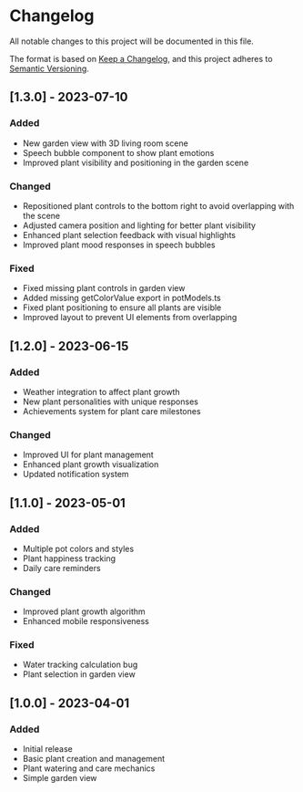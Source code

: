 # Changelog

All notable changes to this project will be documented in this file.

The format is based on [Keep a Changelog](https://keepachangelog.com/en/1.0.0/),
and this project adheres to [Semantic Versioning](https://semver.org/spec/v2.0.0.html).

## [1.3.0] - 2023-07-10

### Added
- New garden view with 3D living room scene
- Speech bubble component to show plant emotions
- Improved plant visibility and positioning in the garden scene

### Changed
- Repositioned plant controls to the bottom right to avoid overlapping with the scene
- Adjusted camera position and lighting for better plant visibility
- Enhanced plant selection feedback with visual highlights
- Improved plant mood responses in speech bubbles

### Fixed
- Fixed missing plant controls in garden view
- Added missing getColorValue export in potModels.ts
- Fixed plant positioning to ensure all plants are visible
- Improved layout to prevent UI elements from overlapping

## [1.2.0] - 2023-06-15

### Added
- Weather integration to affect plant growth
- New plant personalities with unique responses
- Achievements system for plant care milestones

### Changed
- Improved UI for plant management
- Enhanced plant growth visualization
- Updated notification system

## [1.1.0] - 2023-05-01

### Added
- Multiple pot colors and styles
- Plant happiness tracking
- Daily care reminders

### Changed
- Improved plant growth algorithm
- Enhanced mobile responsiveness

### Fixed
- Water tracking calculation bug
- Plant selection in garden view

## [1.0.0] - 2023-04-01

### Added
- Initial release
- Basic plant creation and management
- Plant watering and care mechanics
- Simple garden view 